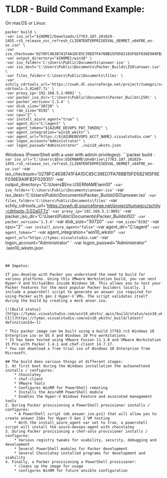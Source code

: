 # TLDR - Build Command Example:

On macOS or Linux:
```
packer build \
-var iso_url="${HOME}/Downloads/17763.107.101029-1455.rs5_release_svc_refresh_CLIENTENTERPRISEEVAL_OEMRET_x64FRE_en-us.iso" \
-var iso_checksum='0278FC4638741F4A1DC85C39ED7FA76BB15FD582165F6EF036E9A9FB2F029351' -var output_directory="${HOME}/win10" \
-var iso_folder='C:\Users\Public\Documents\answer-iso' \
-var iso_dest='C:\Users\Public\Documents\Packer_Builds\ISO\answer.iso' \
-var files_folder='C:\Users\Public\Documents\files' \
-var schily_cdrtools_url='https://svwh.dl.sourceforge.net/project/tumagcc/schily-cdrtools-3.02a07.7z' \
-var proxy_ip='192.168.5.1:9091' \
-var packer_iso_dir='C:\Users\Public\Documents\Packer_Builds\ISO\' \
-var packer_version='1.3.4' \
-var disk_size="30720" \
-var ram_size="8192" \
-var cpu="2" \
-var install_azure_agent="true" \
-var agent_dir="C:\agent" \
-var agent_token="${AZURE_DEVOPS_PAT_TOKEN}" \
-var agent_integration="win10_wkstn" \
-var agent_url="https://${AZUREDEVOPS_ACCT_NAME}.visualstudio.com" \
-var logon_account="Administrator" \
-var logon_passwd="Administrator" ./win10_wkstn.json
```

Windows (PowerShell with a user with admin privileges):
```packer build `
-var iso_url="C:\Users\$Env:USERNAME\OneDrive\17763.107.101029-1455.rs5_release_svc_refresh_CLIENTENTERPRISEEVAL_OEMRET_x64FRE_en-us.iso" `
-var iso_checksum='0278FC4638741F4A1DC85C39ED7FA76BB15FD582165F6EF036E9A9FB2F029351' -var output_directory="C:\Users\$Env:USERNAME\win10" `
-var iso_folder='C:\Users\Public\Documents\answer-iso' `
-var iso_dest='C:\Users\Public\Documents\Packer_Builds\ISO\answer.iso' `
-var files_folder='C:\Users\Public\Documents\files' `
-var schily_cdrtools_url='https://svwh.dl.sourceforge.net/project/tumagcc/schily-cdrtools-3.02a07.7z' `
-var proxy_ip='192.168.5.1:9091' `
-var packer_iso_dir='C:\Users\Public\Documents\Packer_Builds\ISO\' `
-var packer_version='1.3.4' `
-var disk_size="30720" `
-var ram_size="8192" `
-var cpu="2" `
-var install_azure_agent="false" `
-var agent_dir="C:\agent" `
-var agent_token="" `
-var agent_integration="win10_wkstn" `
-var agent_url="https://tymac.visualstudio.com" `
-var logon_account="Administrator" `
-var logon_passwd="Administrator" .\win10_wkstn.json
```


## Impetus:

If you develop with Packer you understand the need to build for various platforms. Using this VMware Workstation build, you can nest Hyper-V and VirtualBox inside Windows 10. This allows you to test your Packer features for the most popular Packer builders locally. I include a powershell script to generate an answer iso required for using Packer with gen 2 Hyper-V VMs. The script validates itself during the build by creating a mock anser.iso.

[![Build status](https://tymac.visualstudio.com/win10_wkstn/_apis/build/status/win10_wkstn-CI)](https://tymac.visualstudio.com/win10_wkstn/_build/latest?definitionId=-1)

* This packer image can be built using a build 17763.rc5 Windows 10 Enterprise iso on OS X and Windows 10 Pro workstations.
* It has been tested using VMware Fusion 11.1.0 and VMware Workstation 15 Pro with Packer 1.4.1 and chef-client 14.7.17.
* You can download a free trial iso of Windows 10 Enterprise from Microsoft.

## The build does various things at different stages:
1. At first boot during the Windows installation the autounattend installs / configures:
    * Chocolatey
    * chef-client
    * VMware Tools
    * Configures WinRM for PowerShell remoting
    * Installs the AzureRM PowerShell module
    * Enables the Hyper-V Windows Feature and assocated management tools
2. During Packer provisioning a PowerShell provisioner installs / configures:
    * A PowerShell script (mk_answer_iso.ps1) that will allow you to create answer ISOs for Hyper-V Gen 2 VM testing
    * With the install_azure_agent var set to true, a powershell script will install the azure-devops-agent with chocolatey
3. During Packer provisioning a chef-solo provisioner installs / configures:
    * Various registry tweaks for usability, security, debugging and development
    * Several PowerShell modules for Packer development
    * Several Chocolatey installed programs for development and usability
4. Finally, a Packer provisioning a PowerShell provisioner:
    * cleans up the image for usage
    * configures WinRM for future ansible configuration
